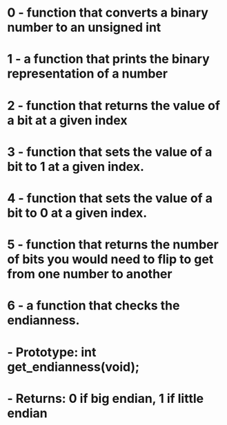 # 0 -  function that converts a binary number to an unsigned int
# 1 - a function that prints the binary representation of a number
# 2 -  function that returns the value of a bit at a given index
# 3 - function that sets the value of a bit to 1 at a given index.
# 4 - function that sets the value of a bit to 0 at a given index.
# 5 - function that returns the number of bits you would need to flip to get from one number to another
# 6 -  a function that checks the endianness.
#		- Prototype: int get_endianness(void);
#		- Returns: 0 if big endian, 1 if little endian
